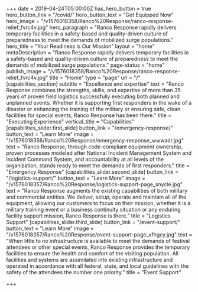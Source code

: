 +++
date = 2019-04-24T05:00:00Z
has_hero_button = true
hero_button_link = "/covid/"
hero_button_text = "Get Equipped Now"
hero_image = "/v1576018358/Ranco%20Response/ranco-response-relief_fvrc4v.jpg"
hero_paragraph = "Ranco Response rapidly delivers temporary facilities in a safety-based and quality-driven culture of preparedness to meet the demands of mobilized surge populations."
hero_title = "Your Readiness is Our Mission"
layout = "home"
metaDescription = "Ranco Response rapidly delivers temporary facilities in a safety-based and quality-driven culture of preparedness to meet the demands of mobilized surge populations."
page-status = "home"
publish_image = "/v1576018358/Ranco%20Response/ranco-response-relief_fvrc4v.jpg"
title = "Home"
type = "page"
url = "/"
[capabilities_section]
subtitle = "Excellence and expertise"
text = "Ranco Response combines the strengths, skills, and expertise of more than 35 years of proven field logistics successfully executing both planned and unplanned events. Whether it is supporting first responders in the wake of a disaster or enhancing the training of the military or ensuring safe, clean facilities for special events, Ranco Response has been there."
title = "Executing Experience"
vertical_title = "Capabilities"
[capabilities_slider.first_slide]
button_link = "/emergency-response/"
button_text = "Learn More"
image = "/v1576018356/Ranco%20Response/emergency-response_wwwadr.jpg"
text = "Ranco Response, through code-compliant equipment ownership, proven processes modeled after National Incident Management System and Incident Command System, and accountability at all levels of the organization, stands ready to meet the demands of first responders."
title = "Emergency Response"
[capabilities_slider.second_slide]
button_link = "/logistics-support/"
button_text = "Learn More"
image = "/v1576018357/Ranco%20Response/logistics-support-page_snycle.jpg"
text = "Ranco Response augments the existing capabilities of both military and commercial entities. We deliver, setup, operate and maintain all of the equipment, allowing our customers to focus on their mission, whether it is a military training event or a business continuity situation or any enduring facility support mission, Ranco Response is there."
title = "Logistics Support"
[capabilities_slider.third_slide]
button_link = "/event-support/"
button_text = "Learn More"
image = "/v1576018357/Ranco%20Response/event-support-page_xfhgcy.jpg"
text = "When little to no infrastructure is available to meet the demands of festival attendees or other special events, Ranco Response provides the temporary facilities to ensure the health and comfort of the visiting population. All facilities and systems are assimilated into existing infrastructure and operated in accordance with all federal, state, and local guidelines with the safety of the attendees the number one priority."
title = "Event Support"

+++

